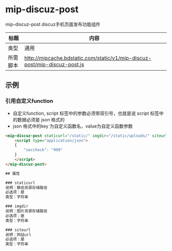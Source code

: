 # mip-discuz-post

mip-discuz-post discuz手机页面发布功能组件

标题|内容
----|----
类型|通用
所需脚本|http://mipcache.bdstatic.com/static/v1/mip-discuz-post/mip-discuz-post.js

## 示例

### 引用自定义function

- 自定义function, script 标签中的参数必须带双引号，也就是说 script 标签中的数据必须是 json 格式的
- json 格式中的key 为自定义函数名，value为自定义函数参数
```html
<mip-discuz-post staticurl="/static/" imgdir="/static/uploads/" siteurl="https://m.baidu.com">
    <script type="application/json">
    {
        "seccheck": "999"
    }
    </script>
</mip-discuz-post>

## 属性

### staticurl
说明：静态资源存储路径
必选项：是   
类型：字符串 

### imgdir
说明：图片资源存储路径
必选项：是   
类型：字符串 

### siteurl
说明：网站url
必选项：是   
类型：字符串 